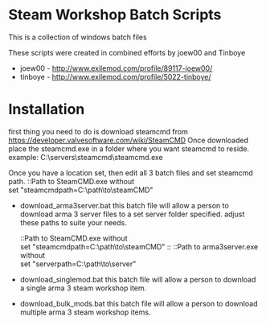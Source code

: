 # Steam Workshop Batch Scripts

This is a collection of windows batch files

These scripts were created in combined efforts by joew00 and Tinboye
- joew00 - http://www.exilemod.com/profile/89117-joew00/
- tinboye - http://www.exilemod.com/profile/5022-tinboye/

 # Installation
  first thing you need to do is download steamcmd from https://developer.valvesoftware.com/wiki/SteamCMD
  Once downloaded place the steamcmd.exe in a folder where you want steamcmd to reside.
  example: C:\servers\steamcmd\steamcmd.exe
  
  Once you have a location set, then edit all 3 batch files and set steamcmd path.
    ::Path to SteamCMD.exe without \
    set "steamcmdpath=C:\path\to\steamCMD"

- download_arma3server.bat
  this batch file will allow a person to download arma 3 server files to a set server folder specified.
  adjust these paths to suite your needs.
  
    ::Path to SteamCMD.exe without \
    set "steamcmdpath=C:\path\to\steamCMD"
    ::
    ::Path to arma3server.exe without \
    set "serverpath=C:\path\to\server"

- download_singlemod.bat
  this batch file will allow a person to download a single arma 3 steam workshop item.

- download_bulk_mods.bat
  this batch file will allow a person to download multiple arma 3 steam workshop items.
  
  
